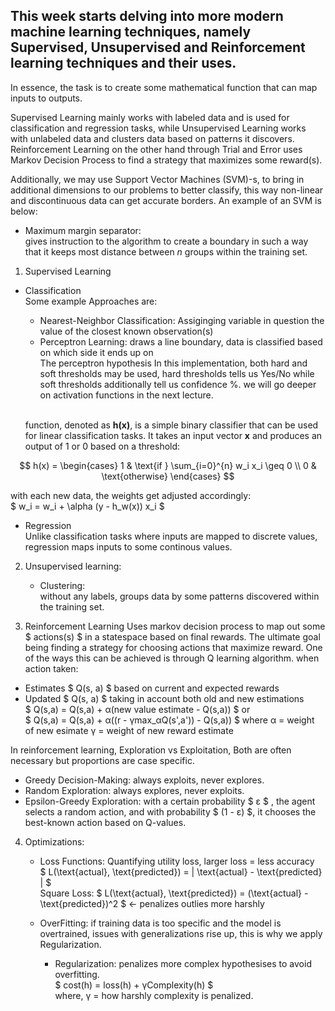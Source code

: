## This week starts delving into more modern machine learning techniques, namely Supervised, Unsupervised and Reinforcement learning techniques and their uses. 

In essence, the task is to create some mathematical function that can map inputs to outputs.

Supervised Learning mainly works with labeled data and is used for classification and regression tasks, while Unsupervised Learning works with unlabeled data and clusters data based on patterns it discovers. Reinforcement Learning on the other hand through Trial and Error uses Markov Decision Process to find a strategy that maximizes some reward(s).

Additionally, we may use Support Vector Machines (SVM)-s, to bring in additional dimensions to our problems to better classify, this way non-linear and discontinuous data can get accurate borders. An example of an SVM is below: 
* Maximum margin separator: 
<br>gives instruction to the algorithm to create a boundary in such a way that it keeps most distance between $n$ groups within the training set. 


1) Supervised Learning
* Classification
    <br>Some example Approaches are: 

    * Nearest-Neighbor Classification: Assiginging variable in question the value of the closest known observation(s) 
    * Perceptron Learning: 
    draws a line boundary, data is classified based on which side it ends up on 
    <br>The perceptron hypothesis 
    In this implementation, both hard and soft thresholds may be used, hard thresholds tells us Yes/No while soft thresholds additionally tell us confidence %. we will go deeper on activation functions in the next lecture. 
    
    <br>function, denoted as **h(x)**, is a simple binary classifier that can be used for linear classification tasks. It takes an input vector **x** and produces an output of 1 or 0 based on a threshold:

$$
h(x) = \begin{cases} 
1 & \text{if } \sum_{i=0}^{n} w_i x_i \geq 0 \\
0 & \text{otherwise} 
\end{cases}
$$

with each new data, the weights get adjusted accordingly: 
<br>$ w_i = w_i + \alpha (y - h_w(x)) x_i
 $


* Regression 
<br> Unlike classification tasks where inputs are mapped to discrete values, regression maps inputs to some continous values. 

2) Unsupervised learning: 
    * Clustering: 
<br> without any labels, groups data by some patterns discovered within the training set. 

3) Reinforcement Learning 
Uses markov decision process to map out some $ actions(s) $ in a statespace based on final rewards. The ultimate goal being finding a strategy for choosing actions that maximize reward. One of the ways this can be achieved is through Q learning algorithm.
when action taken: 
* Estimates $ Q(s, a) $ based on current and expected rewards 
* Updated $ Q(s, a) $ taking in account both old and new estimations
<br> $ Q(s,a) = Q(s,a) + α(new value estimate - Q(s,a)) $ 
or
<br> $ Q(s,a) = Q(s,a) + α((r - γmax_αQ(s',a')) - Q(s,a)) $ 
where α = weight of new esimate
      γ = weight of new reward estimate

In reinforcement learning, Exploration vs Exploitation, Both are often necessary but proportions are case specific. 
* Greedy Decision-Making: always exploits, never explores. 
* Random Exploration: always explores, never exploits. 
* Epsilon-Greedy Exploration: with a certain probability $  ε $ , the agent selects a random action, and with probability $ (1 - ε) $, it chooses the best-known action based on Q-values.


4) Optimizations: 
    * Loss Functions:  Quantifying utility loss, larger loss = less accuracy
    <br> $ L(\text{actual}, \text{predicted}) = | \text{actual} - \text{predicted} | $
    <br> Square Loss: $ L(\text{actual}, \text{predicted}) = (\text{actual} - \text{predicted})^2
 $  <- penalizes outlies more harshly 
 
    * OverFitting:  if training data is too specific and the model is overtrained, issues with generalizations rise up, this is why we apply Regularization. 
        * Regularization: penalizes more complex hypothesises to avoid overfitting. 
        <br>$ cost(h) = loss(h) + γComplexity(h) $
        <br>where,  γ = how harshly complexity is penalized. 







